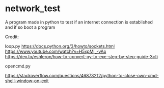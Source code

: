 # network_test
A program made in python to test if an internet connection is established and if so boot a program




Credit:

loop.py
https://docs.python.org/3/howto/sockets.html
https://www.youtube.com/watch?v=H5xpMj_-vAo
https://dev.to/eshleron/how-to-convert-py-to-exe-step-by-step-guide-3cfi

opencmd.py

https://stackoverflow.com/questions/46873212/python-to-close-own-cmd-shell-window-on-exit

